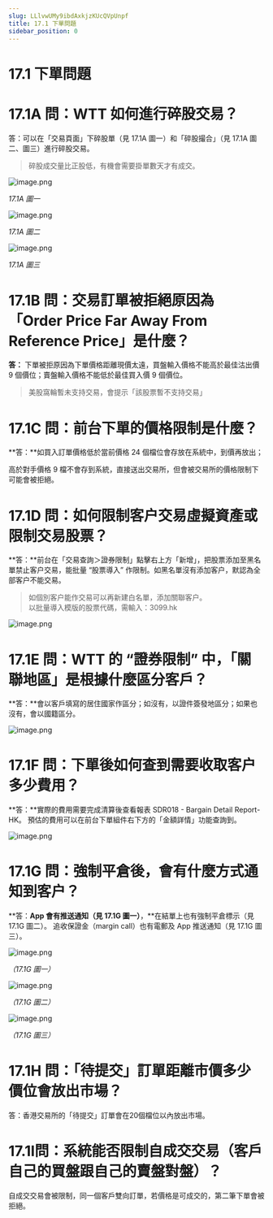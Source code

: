 ```yaml
---
slug: LLlvwUMy9ibdAxkjzKUcQVpUnpf
title: 17.1 下單問題
sidebar_position: 0
---
```



# 17.1 下單問題


# 17.1A 問：WTT 如何進行碎股交易？


答：可以在「交易頁面」下碎股單（見 17.1A 圖一）和「碎股撮合」（見 17.1A 圖二、圖三）進行碎股交易。

> 碎股成交量比正股低，有機會需要掛單數天才有成交。

![image.png](/assets/2521bf0886119ddd0d032282930b5a63.png)


_17.1A 圖一_


![image.png](/assets/f48c515bdffec270e19ff96ed4a965ea.png)


_17.1A 圖二_


![image.png](/assets/2247f473d709a5f29f156b316730ba27.png)


_17.1A 圖三_



# 17.1B 問：交易訂單被拒絕原因為「Order Price Far Away From Reference Price」是什麼？


**答：** 下單被拒原因為下單價格距離現價太遠，買盤輸入價格不能高於最佳沽出價 9 個價位；賣盤輸入價格不能低於最佳買入價 9 個價位。

> 美股窩輪暫未支持交易，會提示「該股票暫不支持交易」

# 17.1C 問：前台下單的價格限制是什麼？


**答：**如買入訂單價格低於當前價格 24 個檔位會存放在系統中，到價再放出；


高於對手價格 9 檔不會存到系統，直接送出交易所，但會被交易所的價格限制下可能會被拒絕。


# 17.1D 問：如何限制客户交易虛擬資產或限制交易股票？


**答：**前台在「交易查詢＞證券限制」點擊右上方「新增」，把股票添加至黑名單禁止客户交易，能批量 “股票導入” 作限制。如黑名單沒有添加客户，默認為全部客户不能交易。

> 如個別客户能作交易可以再新建白名單，添加關聯客户。  
> 以批量導入模版的股票代碼，需輸入：3099.hk

![image.png](/assets/3a4d64b58b0d9f1b29f97a7d03bf136d.png)


# 17.1E 問：WTT 的 “證券限制” 中，「關聯地區」是根據什麼區分客戶？


**答：**會以客戶填寫的居住國家作區分；如沒有，以證件簽發地區分；如果也沒有，會以國籍區分。


![image.png](/assets/9aef5811d54b334aed6273afae770e48.png)


# 17.1F 問：下單後如何查到需要收取客户多少費用？


**答：**實際的費用需要完成清算後查看報表 SDR018 - Bargain Detail Report-HK。
預估的費用可以在前台下單組件右下方的「金額詳情」功能查詢到。


![image.png](/assets/8b1ec447084784f8d47e98bafb4d6171.png)


# 17.1G 問：強制平倉後，會有什麼方式通知到客户？


**答：**App 會有推送通知（見 17.1G 圖一）**，**在結單上也有強制平倉標示（見 17.1G 圖二）。
追收保證金（margin call）也有電郵及 App 推送通知（見 17.1G 圖三）。



![image.png](/assets/3a0640e3a96ccf8838dd119eb56c2d23.png)


_（17.1G 圖一）_


![image.png](/assets/bb8831c405cf5e70315b340fed779b74.png)


_（17.1G 圖二）_


![image.png](/assets/5be453c967806c28a3c252bf08b1e8b0.png)


_（17.1G 圖三）_


# 17.1H 問：「待提交」訂單距離市價多少價位會放出市場？


答：香港交易所的「待提交」訂單會在20個檔位以內放出市場。


# 17.1I問：系統能否限制自成交交易（客戶自己的買盤跟自己的賣盤對盤）？


自成交交易會被限制，同一個客戶雙向訂單，若價格是可成交的，第二筆下單會被拒絕。

